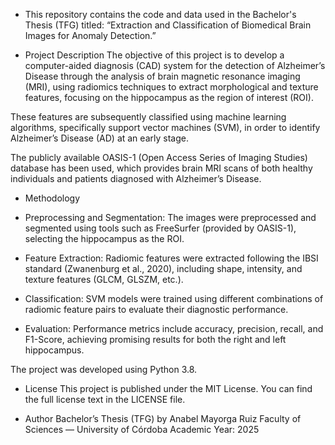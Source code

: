 - This repository contains the code and data used in the Bachelor's Thesis (TFG) titled:
“Extraction and Classification of Biomedical Brain Images for Anomaly Detection.”

- Project Description
The objective of this project is to develop a computer-aided diagnosis (CAD) system for the detection of Alzheimer’s Disease through the analysis of brain magnetic resonance imaging (MRI), using radiomics techniques to extract morphological and texture features, focusing on the hippocampus as the region of interest (ROI).

These features are subsequently classified using machine learning algorithms, specifically support vector machines (SVM), in order to identify Alzheimer’s Disease (AD) at an early stage.

The publicly available OASIS-1 (Open Access Series of Imaging Studies) database has been used, which provides brain MRI scans of both healthy individuals and patients diagnosed with Alzheimer’s Disease.

- Methodology
* Preprocessing and Segmentation:
The images were preprocessed and segmented using tools such as FreeSurfer (provided by OASIS-1), selecting the hippocampus as the ROI.

* Feature Extraction:
Radiomic features were extracted following the IBSI standard (Zwanenburg et al., 2020), including shape, intensity, and texture features (GLCM, GLSZM, etc.).

* Classification:
SVM models were trained using different combinations of radiomic feature pairs to evaluate their diagnostic performance.

* Evaluation:
Performance metrics include accuracy, precision, recall, and F1-Score, achieving promising results for both the right and left hippocampus.

The project was developed using Python 3.8.

- License
This project is published under the MIT License.
You can find the full license text in the LICENSE file.

- Author
Bachelor’s Thesis (TFG) by Anabel Mayorga Ruiz
Faculty of Sciences — University of Córdoba
Academic Year: 2025

